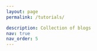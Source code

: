 ```yaml
---
layout: page
permalink: /tutorials/

description: Collection of blogs
nav: true
nav_order: 5
---
```

